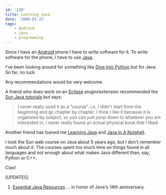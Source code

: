 ```yaml
---
id: '238'
title: Learning Java
date: '2009-01-22'
tags:
    - Android
    - java
    - programming
---
```


Since I have an
[Android](http://en.wikipedia.org/wiki/Google_Android 'Wikipedia article on Google Android')
phone I have to write software for it. To write software for the phone, I have
to use
[Java](http://en.wikipedia.org/wiki/Java_%28programming_language%29 'Wikipedia article for Java').

I've been looking around for something like
[Dive Into Python](https://web.archive.org/web/20110410000756/http://diveintopython.org/)
but for Java. So far, no luck.

Any recommendations would be very welcome.<!-- more -->

A friend who does work on an [Eclipse](http://www.eclipse.org/)
plugin/extension recommended the
[Sun Java tutorials](http://java.sun.com/docs/books/tutorial/) but says:

> I never really used it as a "course". i.e. I didn't start from the beginning
> and go chapter by chapter. I think I like it because it is organized by
> subject, so you can just jump down to whatever you are interested in. I
> never really found an actual physical book that I liked.

Another friend has loaned me [Learning Java](https://amzn.to/2pFIIuT) and
[Java In A Nutshell](https://amzn.to/2IPcCWp).

I took the Sun web course on Java about 5 years ago, but I don't remember much
about it. The courses spent too much time on things found in all languages and
not enough about what makes Java different than, say, Python or C++.

Ciao!

\[UPDATES]

1.  [Essential Java Resources](http://www.ibm.com/developerworks/java/library/j-javaresources.html?ca=dgr-lnxw04JavaList)
    ... in honor of Java's 14th anniversary.
